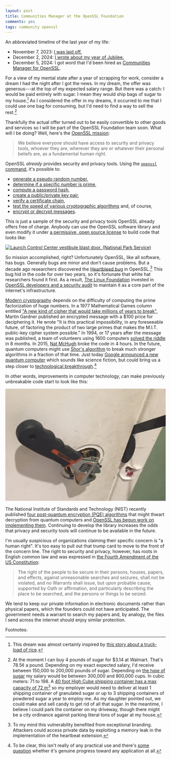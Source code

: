 ```yaml
---
layout: post
title: Communities Manager at the OpenSSL Foundation
comments: yes
tags: community openssl
---
```


An abbreviated timeline of the last year of  my life:

* November 7, 2023: [I was laid off.](https://meta.jlericson.com/t/giving-thanks/237)
* December 2, 2024: [I wrote about my year of Jubilee.](https://meta.jlericson.com/t/jubilee/323)
* December 5, 2024: I got word that I'd been hired as [Communities
  Manager for
  OpenSSL](https://openssl-foundation.org/post/2024-10-22-communities-manager/).

For a view of my mental state after a year of scrapping for work,
consider a dream I had the night after I got the news. In my dream,
the offer was generous---at the top of my expected salary range. But
there was a catch: I would be paid entirely with sugar. I mean they
would ship bags of sugar to my house.[^1] As I considered the offer in
my dreams, it occurred to me that I could use one bag for consuming,
but I'd need to find a way to sell the rest.[^2]

Thankfully the actual offer turned out to be easily convertible to
other goods and services so I will be part of the OpenSSL Foundation
team soon. What will I be doing? Well, here's the [OpenSSL
mission](https://openssl-mission.org/):

> We believe everyone should have access to security and privacy
> tools, whoever they are, wherever they are or whatever their
> personal beliefs are, as a fundamental human right.

OpenSSL _already_ provides security and privacy tools. Using the [`openssl`
command](https://docs.openssl.org/master/man1/openssl/), it's possible
to:

* [generate a pseudo random number](https://docs.openssl.org/master/man1/openssl-rand/),
* [determine if a specific number is prime](https://docs.openssl.org/master/man1/openssl-prime/),
* [compute a password hash](https://docs.openssl.org/master/man1/openssl-passwd/),
* [create a public/private key pair](https://docs.openssl.org/master/man1/openssl-genpkey/),
* [verify a certificate chain](https://docs.openssl.org/master/man1/openssl-verify/),
* [test the speed of various cryptographic algorithms](https://docs.openssl.org/master/man1/openssl-speed/) and, of course,
* [encrypt or decrypt messages](https://docs.openssl.org/master/man1/openssl-enc/).

This is just a sample of the security and privacy tools OpenSSL
already offers free of charge. Anybody can use the OpenSSL software
library and even modify it under [a permissive, open source
license](https://www.apache.org/licenses/LICENSE-2.0) to build code
that looks like:

[![Launch Control Center vestibule blast door. (National Park
Service)](/images/MIMI-blast-door.jpg)](https://www.nps.gov/articles/delta-01-501429.htm#4/31.80/-78.13)

So mission accomplished, right? Unfortunately OpenSSL, like all
software, has bugs. Generally bugs are minor and don't cause
problems. But a decade ago researchers discovered the [Heartbleed
bug](https://heartbleed.com/) in OpenSSL.[^3] This bug hid in the code
for over two years, so it's fortunate that white hat researchers found
it first. As a result, [The Linux
Foundation](https://www.linuxfoundation.org/) invested in [OpenSSL
developers and a security
audit](https://openssl-foundation.org/post/2023-08-08-finances/) to
maintain it as a core part of the internet's infrastructure.

[Modern
cryptography](https://en.wikipedia.org/wiki/Public-key_cryptography)
depends on the difficulty of computing the prime factorization of huge
numbers. In a 1977 Mathematical Games column entitled ["A new kind of
cipher that would take millions of years to
break"](https://fermatslibrary.com/s/a-new-kind-of-cipher-that-would-take-millions-of-years-to-break),
Martin Gardner published an encrypted message with a $100 price for
deciphering it. He wrote "It is this practical impossibility, in any
foreseeable future, of factoring the product of two large primes that
makes the M.I.T. public-key cipher system possible." In 1994, or 17
years after the message was published, a team of volunteers using 1600
computers [solved the
riddle](https://web.archive.org/web/20010924035059/http://www.crypto-world.com/announcements/RSA129.txt)
in 8 months. In 2015, [Nat
McHugh](https://natmchugh.blogspot.com/2015/03/the-magic-words-are-squeamish-ossifrage.html)
broke the code in 4 hours. In the future, quantum computers might use
[Shor's algorithm](https://en.wikipedia.org/wiki/Shor%27s_algorithm)
to break much stronger algorithms in a fraction of that time. Just
today [Google announced a new quantum
computer](https://www.nytimes.com/2024/12/09/technology/google-quantum-computing.html)
which sounds like science fiction, but could bring us a step closer to
[technological
breakthrough](https://blog.google/technology/research/google-willow-quantum-chip/).[^4]

In other words, improvements in computer technology, can make
previously unbreakable code start to look like this:

![Janky lock wrench situation](/images_raw/wrench_lock.jpg)

The National Institute of Standards and Technology (NIST) recently
published [four post-quantum encryption (PQE)
algorithms](https://www.nist.gov/cybersecurity/what-post-quantum-cryptography)
that might thwart decryption from quantum computers and [OpenSSL has
begun work on implementing
them](https://openssl-corporation.org/post/2024-09-17-post-quantum/). Continuing
to develop the library increases the odds that privacy and security
tools will continue to be available in the future.

I'm usually suspicious of organizations claiming their specific
concern is "a human right". It's too easy to pull out that trump card
to move to the front of the concern line. The right to security and
privacy, however, has roots in English common law and was expressed in
[the Fourth Amendment of the US
Constitution](https://constitution.congress.gov/constitution/amendment-4/):

> The right of the people to be secure in their persons, houses,
> papers, and effects, against unreasonable searches and seizures,
> shall not be violated, and no Warrants shall issue, but upon
> probable cause, supported by Oath or affirmation, and particularly
> describing the place to be searched, and the persons or things to be
> seized.

We tend to keep our private information in electronic documents rather
than physical papers, which the founders could not have
anticipated. The government needs a warrant to search my papers and,
by analogy, the files I send across the internet should enjoy similar
protection. 


Footnotes:

[^1]: This dream was almost certainly inspired by [this story about a
    truck-load of
    rice](https://www.boredpanda.com/rice-story-truck-lorry-india/).
    
[^2]: At the moment I can buy 4 pounds of sugar for $3.14 at
    Walmart. That's 78.5¢ a pound. Depending on my exact expected
    salary, I'd receive between 150,000 to 200,000 pounds of
    sugar. Depending on [the type of
    sugar](https://www.bhg.com/recipes/how-to/bake/how-many-cups-in-one-pound-of-sugar/)
    my salary would be between 300,000 and 800,000 cups. In cubic
    meters: 71 to 198. A [40 foot High Cube shipping container has a
    max capacity of 72
    m<sup>3</sup>](https://www.icontainers.com/cubic-meter-calculator-cbm/)
    so my employer would need to deliver at least 1 shipping container
    of granulated sugar or up to 3 shipping containers of powdered
    sugar a year to employ me. As my daughter pointed out, we could
    make and sell candy to get rid of all that sugar. In the meantime,
    I believe I could park the container on my driveway, though there
    might be a city ordinance against parking literal tons of sugar at
    my house.
 

[^3]: To my mind this vulnerability benefited from exceptional
 branding. Attackers could access private data by exploiting a memory
 leak in the implementation of the heartbeat extension.

[^4]: To be clear, this isn't really of any practical use and there's
    [some question](https://x.com/skdh/status/1866352680899104960)
    whether it's genuine progress toward any application at all.

<!--  LocalWords:  cryptographic decrypt OpenSSL
 -->
